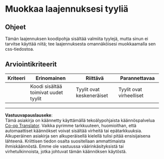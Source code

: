<!--
CO_OP_TRANSLATOR_METADATA:
{
  "original_hash": "e3c6f2a03c2336e60412612d870af547",
  "translation_date": "2025-08-27T20:48:01+00:00",
  "source_file": "5-browser-extension/1-about-browsers/assignment.md",
  "language_code": "fi"
}
-->
# Muokkaa laajennuksesi tyyliä

## Ohjeet

Tämän laajennuksen koodipohja sisältää valmiita tyylejä, mutta sinun ei tarvitse käyttää niitä; tee laajennuksesta omannäköisesi muokkaamalla sen css-tiedostoa.

## Arviointikriteerit

| Kriteeri | Erinomainen                                 | Riittävä              | Parannettavaa      |
| -------- | ------------------------------------------- | --------------------- | ------------------ |
|          | Koodi sisältää toimivat uudet tyylit        | Tyylit ovat keskeneräiset | Tyylit ovat virheelliset |

---

**Vastuuvapauslauseke**:  
Tämä asiakirja on käännetty käyttämällä tekoälypohjaista käännöspalvelua [Co-op Translator](https://github.com/Azure/co-op-translator). Vaikka pyrimme tarkkuuteen, huomioithan, että automaattiset käännökset voivat sisältää virheitä tai epätarkkuuksia. Alkuperäinen asiakirja sen alkuperäisellä kielellä tulisi pitää ensisijaisena lähteenä. Kriittisen tiedon osalta suositellaan ammattimaista ihmiskäännöstä. Emme ole vastuussa väärinkäsityksistä tai virhetulkinnoista, jotka johtuvat tämän käännöksen käytöstä.